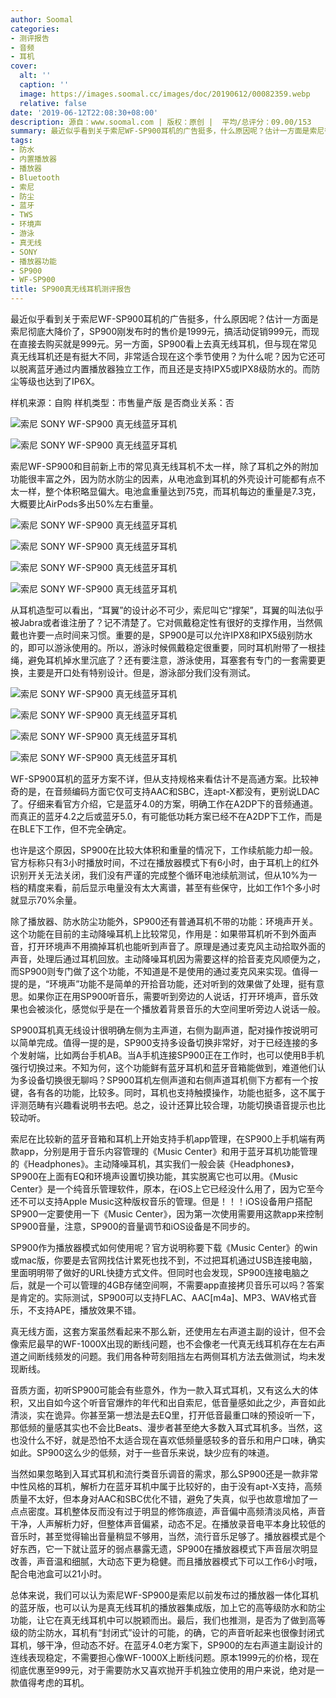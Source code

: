 ```yaml
---
author: Soomal
categories:
- 测评报告
- 音频
- 耳机
cover:
  alt: ''
  caption: ''
  image: https://images.soomal.cc/images/doc/20190612/00082359.webp
  relative: false
date: '2019-06-12T22:08:30+08:00'
description: 源自：www.soomal.com | 版权：原创 |  平均/总评分：09.00/153
summary: 最近似乎看到关于索尼WF-SP900耳机的广告挺多，什么原因呢？估计一方面是索尼彻底大降价了五折大优惠。另一方面，SP900看上去真无线耳机，但它还可以支持游泳级防水，还有环境声等不一样的功能……
tags:
- 防水
- 内置播放器
- 播放器
- Bluetooth
- 索尼
- 防尘
- 蓝牙
- TWS
- 环境声
- 游泳
- 真无线
- SONY
- 播放器功能
- SP900
- WF-SP900
title: SP900真无线耳机测评报告
---
```


最近似乎看到关于索尼WF-SP900耳机的广告挺多，什么原因呢？估计一方面是索尼彻底大降价了，SP900刚发布时的售价是1999元，搞活动促销999元，而现在直接去购买就是999元。另一方面，SP900看上去真无线耳机，但与现在常见真无线耳机还是有挺大不同，非常适合现在这个季节使用？为什么呢？因为它还可以脱离蓝牙通过内置播放器独立工作，而且还是支持IPX5或IPX8级防水的。而防尘等级也达到了IP6X。



样机来源：自购
样机类型：市售量产版
是否商业关系：否



![索尼 SONY WF-SP900 真无线蓝牙耳机](https://images.soomal.cc/images/doc/20190612/00082338_01.webp)



![索尼 SONY WF-SP900 真无线蓝牙耳机](https://images.soomal.cc/images/doc/20190612/00082339_01.webp)



索尼WF-SP900和目前新上市的常见真无线耳机不太一样，除了耳机之外的附加功能很丰富之外，因为防水防尘的因素，从电池盒到耳机的外壳设计可能都有点不太一样，整个体积略显偏大。电池盒重量达到75克，而耳机每边的重量是7.3克，大概要比AirPods多出50%左右重量。



![索尼 SONY WF-SP900 真无线蓝牙耳机](https://images.soomal.cc/images/doc/20190612/00082346_01.webp)



![索尼 SONY WF-SP900 真无线蓝牙耳机](https://images.soomal.cc/images/doc/20190612/00082347_01.webp)



![索尼 SONY WF-SP900 真无线蓝牙耳机](https://images.soomal.cc/images/doc/20190612/00082340_01.webp)



![索尼 SONY WF-SP900 真无线蓝牙耳机](https://images.soomal.cc/images/doc/20190612/00082341_01.webp)



从耳机造型可以看出，“耳翼”的设计必不可少，索尼叫它“撑架”，耳翼的叫法似乎被Jabra或者谁注册了？记不清楚了。它对佩戴稳定性有很好的支撑作用，当然佩戴也许要一点时间来习惯。重要的是，SP900是可以允许IPX8和IPX5级别防水的，即可以游泳使用的。所以，游泳时候佩戴稳定很重要，同时耳机附带了一根挂绳，避免耳机掉水里沉底了？还有要注意，游泳使用，耳塞套有专门的一套需要更换，主要是开口处有特别设计。但是，游泳部分我们没有测试。



![索尼 SONY WF-SP900 真无线蓝牙耳机](https://images.soomal.cc/images/doc/20190612/00082349_01.webp)



![索尼 SONY WF-SP900 真无线蓝牙耳机](https://images.soomal.cc/images/doc/20190612/00082350_01.webp)



![索尼 SONY WF-SP900 真无线蓝牙耳机](https://images.soomal.cc/images/doc/20190612/00082353_01.webp)



![索尼 SONY WF-SP900 真无线蓝牙耳机](https://images.soomal.cc/images/doc/20190612/00082355_01.webp)



WF-SP900耳机的蓝牙方案不详，但从支持规格来看估计不是高通方案。比较神奇的是，在音频编码方面它仅可支持AAC和SBC，连apt-X都没有，更别说LDAC了。仔细来看官方介绍，它是蓝牙4.0的方案，明确工作在A2DP下的音频通道。而真正的蓝牙4.2之后或蓝牙5.0，有可能低功耗方案已经不在A2DP下工作，而是在BLE下工作，但不完全确定。

也许是这个原因，SP900在比较大体积和重量的情况下，工作续航能力却一般。官方标称只有3小时播放时间，不过在播放器模式下有6小时，由于耳机上的红外识别开关无法关闭，我们没有严谨的完成整个循环电池续航测试，但从10%为一档的精度来看，前后显示电量没有太大离谱，甚至有些保守，比如工作1个多小时就显示70%余量。

除了播放器、防水防尘功能外，SP900还有普通耳机不带的功能：环境声开关。这个功能在目前的主动降噪耳机上比较常见，作用是：如果带耳机听不到外面声音，打开环境声不用摘掉耳机也能听到声音了。原理是通过麦克风主动拾取外面的声音，处理后通过耳机回放。主动降噪耳机因为需要这样的拾音麦克风顺便为之，而SP900则专门做了这个功能，不知道是不是使用的通过麦克风来实现。值得一提的是，“环境声”功能不是简单的开拾音功能，还对听到的效果做了处理，挺有意思。如果你正在用SP900听音乐，需要听到旁边的人说话，打开环境声，音乐效果也会被淡化，感觉似乎是在一个播放着背景音乐的大空间里听旁边人说话一般。

SP900耳机真无线设计很明确左侧为主声道，右侧为副声道，配对操作按说明可以简单完成。值得一提的是，SP900支持多设备切换非常好，对于已经连接的多个发射端，比如两台手机AB。当A手机连接SP900正在工作时，也可以使用B手机强行切换过来。不知为何，这个功能鲜有蓝牙耳机和蓝牙音箱能做到，难道他们认为多设备切换很无聊吗？SP900耳机左侧声道和右侧声道耳机侧下方都有一个按键，各有各的功能，比较多。同时，耳机也支持触摸操作，功能也挺多，这不属于评测范畴有兴趣看说明书去吧。总之，设计还算比较合理，功能切换语音提示也比较动听。

索尼在比较新的蓝牙音箱和耳机上开始支持手机app管理，在SP900上手机端有两款app，分别是用于音乐内容管理的《Music Center》和用于蓝牙耳机功能管理的《Headphones》。主动降噪耳机，其实我们一般会装《Headphones》，SP900在上面有EQ和环境声设置切换功能，其实脱离它也可以用。《Music Center》是一个纯音乐管理软件，原本，在iOS上它已经没什么用了，因为它至今还不可以支持Apple Music这种版权音乐的管理。但是！！！iOS设备用户搭配SP900一定要使用一下《Music Center》，因为第一次使用需要用这款app来控制SP900音量，注意，SP900的音量调节和iOS设备是不同步的。

SP900作为播放器模式如何使用呢？官方说明称要下载《Music Center》的win或mac版，你要是去官网找估计累死也找不到，不过把耳机通过USB连接电脑，里面明明带了做好的URL快捷方式文件。但同时也会发现，SP900连接电脑之后，就是一个可以管理的4GB存储空间啊，不需要app直接拷贝音乐可以吗？答案是肯定的。实际测试，SP900可以支持FLAC、AAC[m4a]、MP3、WAV格式音乐，不支持APE，播放效果不错。

真无线方面，这套方案虽然看起来不那么新，还使用左右声道主副的设计，但不会像索尼最早的WF-1000X出现的断线问题，也不会像老一代真无线耳机存在左右声道之间断线频发的问题。我们用各种苛刻阻挡左右两侧耳机方法去做测试，均未发现断线。

音质方面，初听SP900可能会有些意外，作为一款入耳式耳机，又有这么大的体积，又出自如今这个听音官爆炸的年代和出自索尼，低音量感如此之少，声音如此清淡，实在诡异。你甚至第一想法是去EQ里，打开低音最重口味的预设听一下，那低频的量感其实也不会比Beats、漫步者甚至绝大多数入耳式耳机多。当然，这也没什么不好，就是恐怕不太适合现在喜欢低频量感较多的音乐和用户口味，确实如此。SP900这么少的低频，对于一些音乐来说，缺少应有的味道。

当然如果忽略到入耳式耳机和流行类音乐调音的需求，那么SP900还是一款非常中性风格的耳机，解析力在蓝牙耳机中属于比较好的，由于没有apt-X支持，高频质量不太好，但本身对AAC和SBC优化不错，避免了失真，似乎也故意增加了一点点密度。耳机整体反而没有过于明显的修饰痕迹，声音偏中高频清淡风格，声音干净，人声解析力好，但整体声音偏紧，动态不足。在播放录音电平本身比较低的音乐时，甚至觉得输出音量稍显不够用，当然，流行音乐足够了。播放器模式是个好东西，它一下就让蓝牙的弱点暴露无遗，SP900在播放器模式下声音层次明显改善，声音温和细腻，大动态下更为稳健。而且播放器模式下可以工作6小时哦，配合电池盒可以21小时。

总体来说，我们可以认为索尼WF-SP900是索尼以前发布过的播放器一体化耳机的蓝牙版，也可以认为是真无线耳机的播放器集成版，加上它的高等级防水和防尘功能，让它在真无线耳机中可以脱颖而出。最后，我们也推测，是否为了做到高等级的防尘防水，耳机有“封闭式”设计的可能，的确，它的声音听起来也很像封闭式耳机，够干净，但动态不好。在蓝牙4.0老方案下，SP900的左右声道主副设计的连线表现稳定，不需要担心像WF-1000X上断线问题。原本1999元的价格，现在彻底优惠至999元，对于需要防水又喜欢抛开手机独立使用的用户来说，绝对是一款值得考虑的耳机。